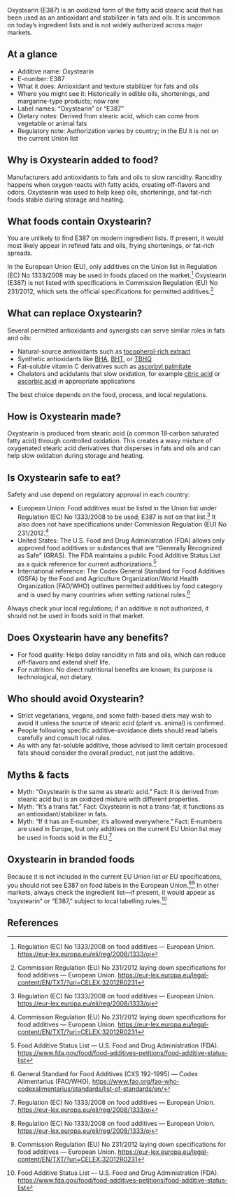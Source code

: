Oxystearin (E387) is an oxidized form of the fatty acid stearic acid that has been used as an antioxidant and stabilizer in fats and oils. It is uncommon on today’s ingredient lists and is not widely authorized across major markets.

<!--more-->

## At a glance
- Additive name: Oxystearin
- E-number: E387
- What it does: Antioxidant and texture stabilizer for fats and oils
- Where you might see it: Historically in edible oils, shortenings, and margarine-type products; now rare
- Label names: “Oxystearin” or “E387”
- Dietary notes: Derived from stearic acid, which can come from vegetable or animal fats
- Regulatory note: Authorization varies by country; in the EU it is not on the current Union list

## Why is Oxystearin added to food?
Manufacturers add antioxidants to fats and oils to slow rancidity. Rancidity happens when oxygen reacts with fatty acids, creating off-flavors and odors. Oxystearin was used to help keep oils, shortenings, and fat-rich foods stable during storage and heating.

## What foods contain Oxystearin?
You are unlikely to find E387 on modern ingredient lists. If present, it would most likely appear in refined fats and oils, frying shortenings, or fat-rich spreads.

In the European Union (EU), only additives on the Union list in Regulation (EC) No 1333/2008 may be used in foods placed on the market.[^1] Oxystearin (E387) is not listed with specifications in Commission Regulation (EU) No 231/2012, which sets the official specifications for permitted additives.[^2]

## What can replace Oxystearin?
Several permitted antioxidants and synergists can serve similar roles in fats and oils:
- Natural-source antioxidants such as [tocopherol-rich extract](/e306-tocopherol-rich-extract)
- Synthetic antioxidants like [BHA](/e320-butylated-hydroxyanisole-bha), [BHT](/e321-butylated-hydroxytoluene), or [TBHQ](/e319-tertiary-butylhydroquinone-tbhq)
- Fat-soluble vitamin C derivatives such as [ascorbyl palmitate](/e304i-ascorbyl-palmitate)
- Chelators and acidulants that slow oxidation, for example [citric acid](/e330-citric-acid) or [ascorbic acid](/e300-ascorbic-acid) in appropriate applications

The best choice depends on the food, process, and local regulations.

## How is Oxystearin made?
Oxystearin is produced from stearic acid (a common 18‑carbon saturated fatty acid) through controlled oxidation. This creates a waxy mixture of oxygenated stearic acid derivatives that disperses in fats and oils and can help slow oxidation during storage and heating.

## Is Oxystearin safe to eat?
Safety and use depend on regulatory approval in each country:
- European Union: Food additives must be listed in the Union list under Regulation (EC) No 1333/2008 to be used; E387 is not on that list.[^1] It also does not have specifications under Commission Regulation (EU) No 231/2012.[^2]
- United States: The U.S. Food and Drug Administration (FDA) allows only approved food additives or substances that are “Generally Recognized as Safe” (GRAS). The FDA maintains a public Food Additive Status List as a quick reference for current authorizations.[^3]
- International reference: The Codex General Standard for Food Additives (GSFA) by the Food and Agriculture Organization/World Health Organization (FAO/WHO) outlines permitted additives by food category and is used by many countries when setting national rules.[^4]

Always check your local regulations; if an additive is not authorized, it should not be used in foods sold in that market.

## Does Oxystearin have any benefits?
- For food quality: Helps delay rancidity in fats and oils, which can reduce off-flavors and extend shelf life.
- For nutrition: No direct nutritional benefits are known; its purpose is technological, not dietary.

## Who should avoid Oxystearin?
- Strict vegetarians, vegans, and some faith-based diets may wish to avoid it unless the source of stearic acid (plant vs. animal) is confirmed.
- People following specific additive-avoidance diets should read labels carefully and consult local rules.
- As with any fat-soluble additive, those advised to limit certain processed fats should consider the overall product, not just the additive.

## Myths & facts
- Myth: “Oxystearin is the same as stearic acid.” Fact: It is derived from stearic acid but is an oxidized mixture with different properties.
- Myth: “It’s a trans fat.” Fact: Oxystearin is not a trans-fat; it functions as an antioxidant/stabilizer in fats.
- Myth: “If it has an E‑number, it’s allowed everywhere.” Fact: E‑numbers are used in Europe, but only additives on the current EU Union list may be used in foods sold in the EU.[^1]

## Oxystearin in branded foods
Because it is not included in the current EU Union list or EU specifications, you should not see E387 on food labels in the European Union.[^1][^2] In other markets, always check the ingredient list—if present, it would appear as “oxystearin” or “E387,” subject to local labelling rules.[^3]

## References
[^1]: Regulation (EC) No 1333/2008 on food additives — European Union. https://eur-lex.europa.eu/eli/reg/2008/1333/oj
[^2]: Commission Regulation (EU) No 231/2012 laying down specifications for food additives — European Union. https://eur-lex.europa.eu/legal-content/EN/TXT/?uri=CELEX:32012R0231
[^3]: Food Additive Status List — U.S. Food and Drug Administration (FDA). https://www.fda.gov/food/food-additives-petitions/food-additive-status-list
[^4]: General Standard for Food Additives (CXS 192-1995) — Codex Alimentarius (FAO/WHO). https://www.fao.org/fao-who-codexalimentarius/standards/list-of-standards/en/
